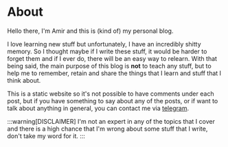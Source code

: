 # About
Hello there, I'm Amir and this is (kind of) my personal blog.

I love learning new stuff but unfortunately, I have an incredibly shitty memory. So I thought maybe if I write these stuff, it would be harder to forget them and if I ever do, there will be an easy way to relearn. With that being said, the main purpose of this blog is **not** to teach any stuff, but to help me to remember, retain and share the things that I learn and stuff that I think about.

This is a static website so it's not possible to have comments under each post, but if you have something to say about any of the posts, or if want to talk about anything in general, you can contact me via [telegram](https://t.me/le_gourba).

:::warning[DISCLAIMER]
I'm not an expert in any of the topics that I cover and there is a high chance that I'm wrong about some stuff that I write, don't take my word for it.
:::